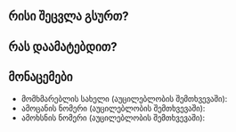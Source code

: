 ## რისი შეცვლა გსურთ?


## რას დაამატებდით?


## მონაცემები

  - მომხმარებლის სახელი (აუცილებლობის შემთხვევაში):
  - ამოცანის ნომერი (აუცილებლობის შემთხვევაში):
  - ამოხსნის ნომერი (აუცილებლობის შემთხვევაში):
